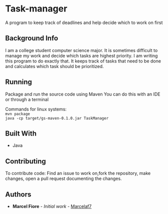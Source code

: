 # Task-manager

A program to keep track of deadlines and help decide which to work on first

## Background Info

I am a college student computer science major. It is sometimes difficult to manage my work and decide which tasks are highest priority. I am writing this program to do exactly that. It keeps track of tasks that need to be done and calculates which task should be prioritized.

## Running

Package and run the source code using Maven
You can do this with an IDE or through a terminal

Commands for linux systems:  
`mvn package`  
`java -cp target/gs-maven-0.1.0.jar TaskManager`

## Built With

* Java

## Contributing

To contribute code:
Find an issue to work on,fork the repository, make changes, open a pull request documenting the changes.

## Authors

* **Marcel Fiore** - *Initial work* - [Marcelaf7](https://github.com/marcelaf7)
